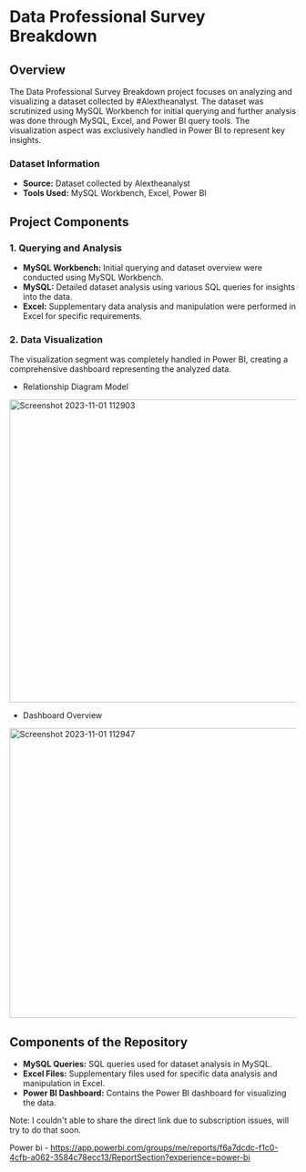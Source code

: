 # Data Professional Survey Breakdown

## Overview
The Data Professional Survey Breakdown project focuses on analyzing and visualizing a dataset collected by #Alextheanalyst. The dataset was scrutinized using MySQL Workbench for initial querying and further analysis was done through MySQL, Excel, and Power BI query tools. The visualization aspect was exclusively handled in Power BI to represent key insights.

### Dataset Information
- **Source:** Dataset collected by Alextheanalyst
- **Tools Used:** MySQL Workbench, Excel, Power BI

## Project Components

### 1. Querying and Analysis
- **MySQL Workbench:** Initial querying and dataset overview were conducted using MySQL Workbench.
- **MySQL:** Detailed dataset analysis using various SQL queries for insights into the data.
- **Excel:** Supplementary data analysis and manipulation were performed in Excel for specific requirements.

### 2. Data Visualization
The visualization segment was completely handled in Power BI, creating a comprehensive dashboard representing the analyzed data.
- Relationship Diagram Model 
<img width="532" alt="Screenshot 2023-11-01 112903" src="https://github.com/Sudhanshu1st/powerbi-dataprofessional/assets/109865453/65c9d99f-ecc1-4a1d-a2c5-98ce2ece5d66">

- Dashboard Overview
<img width="509" alt="Screenshot 2023-11-01 112947" src="https://github.com/Sudhanshu1st/powerbi-dataprofessional/assets/109865453/a16f4c60-d2e7-4f74-a00e-241e1d582aef">

## Components of the Repository
- **MySQL Queries:** SQL queries used for dataset analysis in MySQL.
- **Excel Files:** Supplementary files used for specific data analysis and manipulation in Excel.
- **Power BI Dashboard:** Contains the Power BI dashboard for visualizing the data.

Note: I couldn't able to share the direct link due to subscription issues, will try to do that soon.


Power bi - https://app.powerbi.com/groups/me/reports/f6a7dcdc-f1c0-4cfb-a062-3584c78ecc13/ReportSection?experience=power-bi


